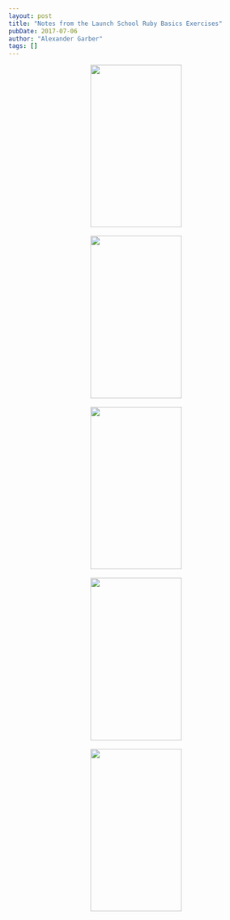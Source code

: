 ```yaml
---
layout: post
title: "Notes from the Launch School Ruby Basics Exercises"
pubDate: 2017-07-06
author: "Alexander Garber"
tags: []
---
```


<div dir="ltr" style="text-align: left;" trbidi="on">
          <div class="separator" style="clear: both; text-align: center;"><a href="https://1.bp.blogspot.com/-BgDkehPrR64/WV2RjB4TQqI/AAAAAAAATZE/EvWg70_gD34bZBtd651IGBcZJNPtk7swgCPcBGAYYCw/s1600/PHOTO_20170706_095215.jpg" imageanchor="1" style="margin-left: 1em; margin-right: 1em;"><img border="0" data-original-height="1600" data-original-width="900" height="320" src="https://1.bp.blogspot.com/-BgDkehPrR64/WV2RjB4TQqI/AAAAAAAATZE/EvWg70_gD34bZBtd651IGBcZJNPtk7swgCPcBGAYYCw/s320/PHOTO_20170706_095215.jpg" width="180"></a></div>
<br>
          <div class="separator" style="clear: both; text-align: center;"><a href="https://2.bp.blogspot.com/-VwOgIazMxRc/WV2RjjwlE3I/AAAAAAAATZI/rxzTPTWs7B0PHPBDKseU0ErGX3UKx5DqgCPcBGAYYCw/s1600/PHOTO_20170706_095226.jpg" imageanchor="1" style="margin-left: 1em; margin-right: 1em;"><img border="0" data-original-height="1600" data-original-width="900" height="320" src="https://2.bp.blogspot.com/-VwOgIazMxRc/WV2RjjwlE3I/AAAAAAAATZI/rxzTPTWs7B0PHPBDKseU0ErGX3UKx5DqgCPcBGAYYCw/s320/PHOTO_20170706_095226.jpg" width="180"></a></div>
<br>
          <div class="separator" style="clear: both; text-align: center;"><a href="https://1.bp.blogspot.com/-73aNnHfO6wQ/WV2RkI1QYhI/AAAAAAAATZM/YJIF-JdYMwEGQBJpkZ6iXn0hOWYB-NYzgCPcBGAYYCw/s1600/PHOTO_20170706_095235.jpg" imageanchor="1" style="margin-left: 1em; margin-right: 1em;"><img border="0" data-original-height="1600" data-original-width="900" height="320" src="https://1.bp.blogspot.com/-73aNnHfO6wQ/WV2RkI1QYhI/AAAAAAAATZM/YJIF-JdYMwEGQBJpkZ6iXn0hOWYB-NYzgCPcBGAYYCw/s320/PHOTO_20170706_095235.jpg" width="180"></a></div>
<br>
          <div class="separator" style="clear: both; text-align: center;"><a href="https://1.bp.blogspot.com/-Lm6rrT8H7SU/WV2RklfibxI/AAAAAAAATZQ/1jmyzCqFWr8CiRS688zcSW6VHUyAUy7nQCPcBGAYYCw/s1600/PHOTO_20170706_095243.jpg" imageanchor="1" style="margin-left: 1em; margin-right: 1em;"><img border="0" data-original-height="1600" data-original-width="900" height="320" src="https://1.bp.blogspot.com/-Lm6rrT8H7SU/WV2RklfibxI/AAAAAAAATZQ/1jmyzCqFWr8CiRS688zcSW6VHUyAUy7nQCPcBGAYYCw/s320/PHOTO_20170706_095243.jpg" width="180"></a></div>
<br>
          <div class="separator" style="clear: both; text-align: center;"><a href="https://3.bp.blogspot.com/-pxM7TPMBh_g/WV2RlJMg1DI/AAAAAAAATZU/5AuM7Zf_0WA6JBlMlUE_VPKOyUQDa6L2gCPcBGAYYCw/s1600/PHOTO_20170706_095254.jpg" imageanchor="1" style="margin-left: 1em; margin-right: 1em;"><img border="0" data-original-height="1600" data-original-width="900" height="320" src="https://3.bp.blogspot.com/-pxM7TPMBh_g/WV2RlJMg1DI/AAAAAAAATZU/5AuM7Zf_0WA6JBlMlUE_VPKOyUQDa6L2gCPcBGAYYCw/s320/PHOTO_20170706_095254.jpg" width="180"></a></div>
          <div></div>
        </div>
